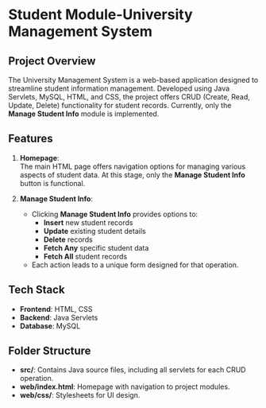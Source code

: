 
# Student Module-University Management System

## Project Overview

The University Management System is a web-based application designed to streamline student information management. Developed using Java Servlets, MySQL, HTML, and CSS, the project offers CRUD (Create, Read, Update, Delete) functionality for student records. Currently, only the **Manage Student Info** module is implemented.

## Features

1. **Homepage**:  
   The main HTML page offers navigation options for managing various aspects of student data. At this stage, only the **Manage Student Info** button is functional.

2. **Manage Student Info**:  
   - Clicking **Manage Student Info** provides options to:
     - **Insert** new student records
     - **Update** existing student details
     - **Delete** records
     - **Fetch Any** specific student data
     - **Fetch All** student records
   - Each action leads to a unique form designed for that operation.

## Tech Stack

- **Frontend**: HTML, CSS
- **Backend**: Java Servlets
- **Database**: MySQL

## Folder Structure

- **src/**: Contains Java source files, including all servlets for each CRUD operation.
- **web/index.html**: Homepage with navigation to project modules.
- **web/css/**: Stylesheets for UI design.

